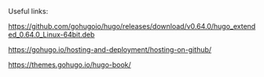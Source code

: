 Useful links:

https://github.com/gohugoio/hugo/releases/download/v0.64.0/hugo_extended_0.64.0_Linux-64bit.deb

https://gohugo.io/hosting-and-deployment/hosting-on-github/

https://themes.gohugo.io/hugo-book/
